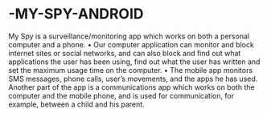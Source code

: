 # -MY-SPY-ANDROID
My Spy is a surveillance/monitoring app which works on both a personal computer and a phone.
• Our computer application can monitor and block internet sites or social networks, and can also block and find out what
applications the user has been using, find out what the user has written and set the maximum usage time on the
computer.
• The mobile app monitors SMS messages, phone calls, user’s movements, and the apps he has used. Another part of the
app is a communications app which works on both the computer and the mobile phone, and is used for communication,
for example, between a child and his parent.
